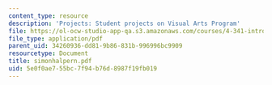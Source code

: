 ```yaml
---
content_type: resource
description: 'Projects: Student projects on Visual Arts Program'
file: https://ol-ocw-studio-app-qa.s3.amazonaws.com/courses/4-341-introduction-to-photography-fall-2002/5e0f0ae755bc7f94b76d8987f19fb019_simonhalpern.pdf
file_type: application/pdf
parent_uid: 34260936-dd81-9b86-831b-996996bc9909
resourcetype: Document
title: simonhalpern.pdf
uid: 5e0f0ae7-55bc-7f94-b76d-8987f19fb019
---
```

